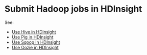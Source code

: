 <properties
	pageTitle="Submit Hadoop jobs in HDInsight | Microsoft Azure"
	description="Learn how to submit Hadoop jobs to Azure HDInsight Hadoop."
	editor="cgronlun"
	manager="jhubbard"
	services="hdinsight"
	documentationCenter=""
	tags="azure-portal"
	authors="mumian"/>

<tags
	ms.service="hdinsight"
	ms.workload="big-data"
	ms.tgt_pltfrm="na"
	ms.devlang="na"
	ms.topic="article"
	ms.date="09/14/2016"
	ms.author="jgao"/>

# Submit Hadoop jobs in HDInsight

See: 

- [Use Hive in HDInsight](hdinsight-use-hive.md)
- [Use Pig in HDInsight](hdinsight-use-pig.md)
- [Use Sqoop in HDInsight](hdinsight-use-sqoop.md)
- [Use Oozie in HDInsight](hdinsight-use-oozie.md)
